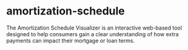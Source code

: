 # amortization-schedule
The Amortization Schedule Visualizer is an interactive web-based tool designed to help consumers gain a clear understanding of how extra payments can impact their mortgage or loan terms.
